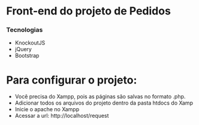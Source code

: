 # Front-end do projeto de Pedidos

### Tecnologias

- KnockoutJS
- jQuery
- Bootstrap

# Para configurar o projeto:

- Você precisa do Xampp, pois as páginas são salvas no formato .php.
- Adicionar todos os arquivos do projeto dentro da pasta htdocs do Xamp
- Inicie o apache no Xampp
- Acessar a url: http://localhost/request
